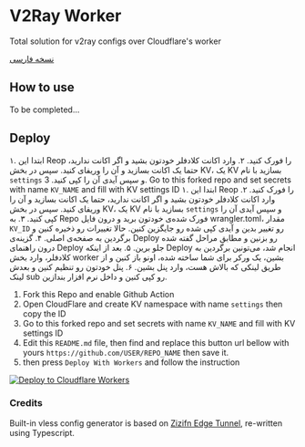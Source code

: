 # V2Ray Worker
 Total solution for v2ray configs over Cloudflare's worker

[نسخه فارسی](https://github.com/sma-abyar/v2ray-worker/blob/main/README-fa.md)

## How to use

To be completed...

## Deploy 

 ۱. ابتدا این Reop را فورک کنید.
 ۲. وارد اکانت کلادفلر خودتون بشید و اگر اکانت ندارید، حتما یک اکانت بسازید و آن را وریفای کنید. سپس در بخش KV، یک KV بسازید با نام `settings` و سپس آیدی آن را کپی کنید.
 3. Go to this forked repo and set secrets with name `KV_NAME` and fill with KV settings ID
۱. ابتدا این Reop را فورک کنید.
۲. وارد اکانت کلادفلر خودتون بشید و اگر اکانت ندارید، حتما یک اکانت بسازید و آن را وریفای کنید. سپس در بخش KV، یک KV بسازید با نام `settings` و سپس آیدی آن را کپی کنید.
۳. به Repo فورک شده‌ی خودتون برید و درون فایل wrangler.toml، مقدار `KV_ID` رو تغییر بدین و آیدی کپی شده رو جایگزین کنین. حالا تغییرات رو ذخیره کنین و برگردین به صفحه‌ی اصلی.
۴. گزینه‌ی Deploy رو بزنین و مطابق مراحل گفته شده درون راهنمای Deploy جلو برین.
۵. بعد از اینکه Deploy انجام شد، می‌تونین برگردین به کلادفلر، وارد بخش worker بشین، یک ورکر برای شما ساخته شده، اونو باز کنین و از طریق لینکی که بالاش هست، وارد پنل بشین.
۶. پنل خودتون رو تنظیم کنین و بعدش لینک sub رو کپی کنین و داخل نرم افزار بندازین.


 1. Fork this Repo and enable Github Action
 2. Open CloudFlare and create KV namespace with name `settings` then copy the ID
 3. Go to this forked repo and set secrets with name `KV_NAME` and fill with KV settings ID
 4. Edit this `README.md` file, then find and replace this button url bellow with yours `https://github.com/USER/REPO_NAME` then save it.
 4. then press `Deploy With Workers` and follow the instruction

[![Deploy to Cloudflare Workers](https://deploy.workers.cloudflare.com/button)](https://deploy.workers.cloudflare.com/?url=https://github.com/vfarid/v2ray-worker)

### Credits
Built-in vless config generator is based on [Zizifn Edge Tunnel](https://github.com/zizifn/edgetunnel), re-written using Typescript.
